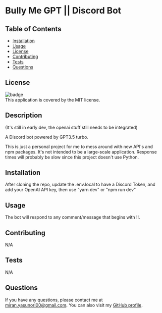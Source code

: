 
  # Bully Me GPT || Discord Bot

  ## Table of Contents

  - [Installation](#installation)
  - [Usage](#usage)
  - [License](#license)
  - [Contributing](#contributing)
  - [Tests](#tests)
  - [Questions](#questions)

  ## License
  ![badge](https://img.shields.io/badge/license-MIT-brightgreen)
  <br />
  This application is covered by the MIT license.

  ## Description
  (It's still in early dev, the openai stuff still needs to be integrated)  

  A Discord bot powered by GPT3.5 turbo.
  
  This is just a personal project for me to mess around with new API's and npm packages. It's not intended to be a large-scale application.
  Response times will probably be slow since this project doesn't use Python.

  ## Installation
  After cloning the repo, update the .env.local to have a Discord Token, and add your OpenAI API key, then use "yarn dev" or "npm run dev"

  ## Usage
  The bot will respond to any comment/message that begins with !!.

  ## Contributing
  N/A

  ## Tests
  N/A

  ## Questions
  If you have any questions, please contact me at miran.yasunori00@gmail.com. You can also visit my [GitHub profile](https://github.com/PhishWasHere/).
  
